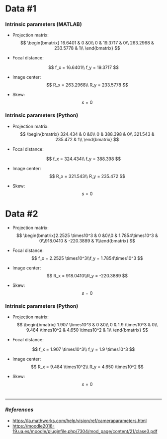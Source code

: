# Data #1

### Intrinsic parameters (MATLAB)

* Projection matrix:
  $$
  \begin{bmatrix}
  16.6401 & 0 &0\\
  0 & 19.3717 & 0\\
  263.2968 & 233.5778 & 1\\
  \end{bmatrix}
  $$

* Focal distance:

$$
f_x = 16.6401\\
f_y = 19.3717
$$

* Image center:
  $$
  R_x = 263.2968\\
  R_y = 233.5778
  $$

* Skew:
  $$
  s=0
  $$

### Intrinsic parameters (Python)

* Projection matrix:
  $$
  \begin{bmatrix}
  324.434 & 0 &0\\
  0 & 388.398 & 0\\
  321.543 & 235.472 & 1\\
  \end{bmatrix}
  $$

* Focal distance:

$$
f_x = 324.434\\
f_y = 388.398
$$

* Image center:
  $$
  R_x = 321.543\\
  R_y = 235.472
  $$

* Skew:
  $$
  s=0
  $$

# Data #2

* Projection matrix:
  $$
  \begin{bmatrix}2.2525 \times10^3 & 0 &0\\0 & 1.7854\times10^3 & 0\\918.0410 & -220.3889 & 1\\\end{bmatrix}
  $$

* Focal distance:
  $$
  f_x = 2.2525 \times10^3\\f_y = 1.7854\times10^3
  $$

* Image center:
  $$
  R_x = 918.0410\\R_y = -220.3889
  $$

* Skew:
  $$
  s=0
  $$

### Intrinsic parameters (Python)

* Projection matrix:
  $$
  \begin{bmatrix}
  1.907 \times10^3 & 0 &0\\
  0 & 1.9 \times10^3 & 0\\
  9.484 \times10^2 & 4.650 \times10^2 & 1\\
  \end{bmatrix}
  $$

* Focal distance:

$$
f_x = 1.907 \times10^3\\
f_y = 1.9 \times10^3
$$

* Image center:
  $$
  R_x = 9.484 \times10^2\\
  R_y = 4.650 \times10^2
  $$

* Skew:
  $$
  s=0
  $$

# 

***

### _References_ 

* https://la.mathworks.com/help/vision/ref/cameraparameters.html
* https://moodle2018-19.ua.es/moodle/pluginfile.php/7304/mod_page/content/21/clase3.pdf